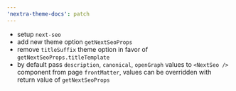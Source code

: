 ```yaml
---
'nextra-theme-docs': patch
---
```


- setup `next-seo`
- add new theme option `getNextSeoProps`
- remove `titleSuffix` theme option in favor of `getNextSeoProps.titleTemplate`
- by default pass `description`, `canonical`, `openGraph` values to `<NextSeo />` component  from page `frontMatter`, values can be overridden with return value of `getNextSeoProps`

